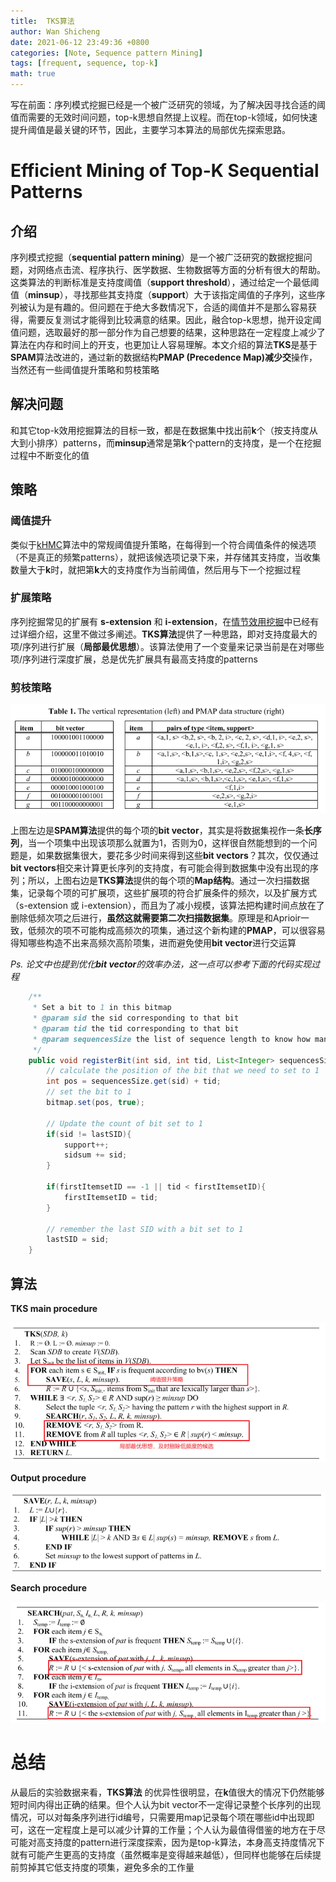 ```yaml
---
title:  TKS算法
author: Wan Shicheng
date: 2021-06-12 23:49:36 +0800
categories: [Note, Sequence pattern Mining]
tags: [frequent, sequence, top-k]
math: true
---
```


写在前面：序列模式挖掘已经是一个被广泛研究的领域，为了解决因寻找合适的阈值而需要的无效时间问题，top-k思想自然提上议程。而在top-k领域，如何快速提升阈值是最关键的环节，因此，主要学习本算法的局部优先探索思路。

# Efficient Mining of Top-K Sequential Patterns

## 介绍

序列模式挖掘（**sequential pattern mining**）是一个被广泛研究的数据挖掘问题，对网络点击流、程序执行、医学数据、生物数据等方面的分析有很大的帮助。这类算法的判断标准是支持度阈值（**support threshold**），通过给定一个最低阈值（**minsup**），寻找那些其支持度（**support**）大于该指定阈值的子序列，这些序列被认为是有趣的。但问题在于绝大多数情况下，合适的阈值并不是那么容易获得，需要反复测试才能得到比较满意的结果。因此，融合top-k思想，抛开设定阈值问题，选取最好的那一部分作为自己想要的结果，这种思路在一定程度上减少了算法在内存和时间上的开支，也更加让人容易理解。本文介绍的算法**TKS**是基于**SPAM**算法改进的，通过新的数据结构**PMAP (Precedence Map)**减少**交**操作，当然还有一些阈值提升策略和剪枝策略

## 解决问题

和其它top-k效用挖掘算法的目标一致，都是在数据集中找出前**k**个（按支持度从大到小排序）patterns，而**minsup**通常是第**k**个pattern的支持度，是一个在挖掘过程中不断变化的值

## 策略

### 阈值提升

类似于[kHMC](https://juejin.cn/post/6946247461258133541)算法中的常规阈值提升策略，在每得到一个符合阈值条件的候选项（不是真正的频繁patterns），就把该候选项记录下来，并存储其支持度，当收集数量大于**k**时，就把第**k**大的支持度作为当前阈值，然后用与下一个挖掘过程

### 扩展策略

序列挖掘常见的扩展有 **s-extension** 和 **i-extension**，在[情节效用挖掘](https://juejin.cn/post/6936442925702184996)中已经有过详细介绍，这里不做过多阐述。**TKS算法**提供了一种思路，即对支持度最大的项/序列进行扩展（**局部最优思想**）。该算法使用了一个变量来记录当前是在对哪些项/序列进行深度扩展，总是优先扩展具有最高支持度的patterns

### 剪枝策略

![PMAP structure](/assets/img/algorithm/TKS算法/PMAP_structure.png)

上图左边是**SPAM算法**提供的每个项的**bit vector**，其实是将数据集视作一条**长序列**，当一个项集中出现该项那么就置为1，否则为0，这样很自然能想到的一个问题是，如果数据集很大，要花多少时间来得到这些**bit vectors**？其次，仅仅通过**bit vectors**相交来计算更长序列的支持度，有可能会得到数据集中没有出现的序列；所以，上图右边是**TKS算法**提供的每个项的**Map结构**。通过一次扫描数据集，记录每个项的可扩展项，这些扩展项的符合扩展条件的频次，以及扩展方式（s-extension 或 i-extension），而且为了减小规模，该算法把构建时间点放在了删除低频次项之后进行，**虽然这就需要第二次扫描数据集**。原理是和Aprioir一致，低频次的项不可能构成高频次的项集，通过这个新构建的**PMAP**，可以很容易得知哪些构造不出来高频次高阶项集，进而避免使用**bit vector**进行交运算

_Ps. 论文中也提到优化**bit vector**的效率办法，这一点可以参考下面的代码实现过程_

```java
	/**
	 * Set a bit to 1 in this bitmap
	 * @param sid the sid corresponding to that bit
	 * @param tid the tid corresponding to that bit
	 * @param sequencesSize the list of sequence length to know how many bits are allocated to each sequence
	 */
	public void registerBit(int sid, int tid, List<Integer> sequencesSize) {
		// calculate the position of the bit that we need to set to 1
		int pos = sequencesSize.get(sid) + tid;
		// set the bit to 1
		bitmap.set(pos, true);
		
		// Update the count of bit set to 1
		if(sid != lastSID){
			support++;
			sidsum += sid;
		}

		if(firstItemsetID == -1 || tid < firstItemsetID){
			firstItemsetID = tid;
		}
		
		// remember the last SID with a bit set to 1
		lastSID = sid;
	}
```

## 算法

**TKS main procedure**

![main procedure](/assets/img/algorithm/TKS算法/TKS_algorithm.png)

**Output procedure**

![Output procedure](/assets/img/algorithm/TKS算法/Output_procedure.png)

**Search procedure**

![Search procedure](/assets/img/algorithm/TKS算法/Search_procedure.png)

# 总结

从最后的实验数据来看，**TKS算法** 的优异性很明显，在**k**值很大的情况下仍然能够短时间内得出正确的结果。但个人认为bit vector不一定得记录整个长序列的出现情况，可以对每条序列进行id编号，只需要用map记录每个项在哪些id中出现即可，这在一定程度上是可以减少计算的工作量；个人认为最值得借鉴的地方在于尽可能对高支持度的pattern进行深度探索，因为是top-k算法，本身高支持度情况下就有可能产生更高的支持度（虽然概率是变得越来越低），但同样也能够在后续提前剪掉其它低支持度的项集，避免多余的工作量